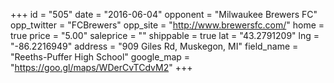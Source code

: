 +++
id = "505"
date = "2016-06-04"
opponent = "Milwaukee Brewers FC"
opp_twitter = "FCBrewers"
opp_site = "http://www.brewersfc.com/"
home = true
price = "5.00"
saleprice = ""
shippable = true
lat = "43.2791209"
lng = "-86.2216949"
address = "909 Giles Rd, Muskegon, MI"
field_name = "Reeths-Puffer High School"
google_map = "https://goo.gl/maps/WDerCvTCdvM2"
+++
